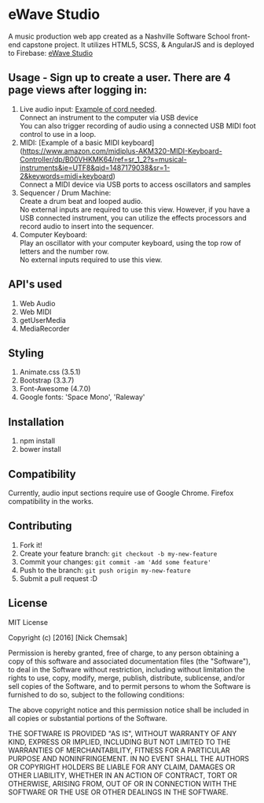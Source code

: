 # eWave Studio
A music production web app created as a Nashville Software School front-end capstone project.  It utilizes HTML5, SCSS, & AngularJS and is deployed to Firebase: [eWave Studio](http://https://ewavestudio-e15d0.firebaseapp.com/#/login)

## Usage - Sign up to create a user. There are 4 page views after logging in:
1. Live audio input: [Example of cord needed](https://www.amazon.com/VAlinks-Interface-Connector-Instruments-GarageBand/dp/B01EV0V58A/ref=sr_1_2?ie=UTF8&qid=1487178040&sr=8-2&keywords=usb+guitar+cable). <br>
  Connect an instrument to the computer via USB device <br>
  You can also trigger recording of audio using a connected USB MIDI foot control to use in a loop.
2. MIDI: [Example of a basic MIDI keyboard] (https://www.amazon.com/midiplus-AKM320-MIDI-Keyboard-Controller/dp/B00VHKMK64/ref=sr_1_2?s=musical-instruments&ie=UTF8&qid=1487179038&sr=1-2&keywords=midi+keyboard)<br>
  Connect a MIDI device via USB ports to access oscillators and samples
3. Sequencer / Drum Machine: <br>
  Create a drum beat and looped audio.  <br>
  No external inputs are required to use this view.  However, if you have a USB connected instrument, you can utilize the effects processors and record audio to insert into the sequencer.
4. Computer Keyboard:  <br>
  Play an oscillator with your computer keyboard, using the top row of letters and the number row.<br>
  No external inputs required to use this view.

## API's used
1. Web Audio
2. Web MIDI
3. getUserMedia
4. MediaRecorder

## Styling
1. Animate.css (3.5.1)
2. Bootstrap (3.3.7)
3. Font-Awesome (4.7.0)
4. Google fonts: 'Space Mono', 'Raleway'

## Installation
1. npm install
2. bower install

## Compatibility
Currently, audio input sections require use of Google Chrome.  Firefox compatibility in the works.

## Contributing
1. Fork it!
2. Create your feature branch: `git checkout -b my-new-feature`
3. Commit your changes: `git commit -am 'Add some feature'`
4. Push to the branch: `git push origin my-new-feature`
5. Submit a pull request :D

## License
MIT License

Copyright (c) [2016] [Nick Chemsak]

Permission is hereby granted, free of charge, to any person obtaining a copy
of this software and associated documentation files (the "Software"), to deal
in the Software without restriction, including without limitation the rights
to use, copy, modify, merge, publish, distribute, sublicense, and/or sell
copies of the Software, and to permit persons to whom the Software is
furnished to do so, subject to the following conditions:

The above copyright notice and this permission notice shall be included in all
copies or substantial portions of the Software.

THE SOFTWARE IS PROVIDED "AS IS", WITHOUT WARRANTY OF ANY KIND, EXPRESS OR
IMPLIED, INCLUDING BUT NOT LIMITED TO THE WARRANTIES OF MERCHANTABILITY,
FITNESS FOR A PARTICULAR PURPOSE AND NONINFRINGEMENT. IN NO EVENT SHALL THE
AUTHORS OR COPYRIGHT HOLDERS BE LIABLE FOR ANY CLAIM, DAMAGES OR OTHER
LIABILITY, WHETHER IN AN ACTION OF CONTRACT, TORT OR OTHERWISE, ARISING FROM,
OUT OF OR IN CONNECTION WITH THE SOFTWARE OR THE USE OR OTHER DEALINGS IN THE
SOFTWARE.


